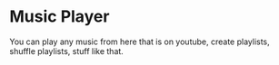 # Music Player

You can play any music from here that is on youtube, create playlists, shuffle playlists, stuff like that.
